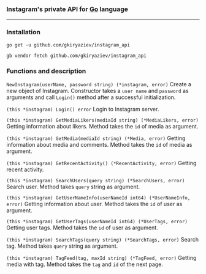 ### Instagram's private API for [Go](www.golang.org) language

---

### Installation

`go get -u github.com/gkiryaziev/instagram_api`

`gb vendor fetch github.com/gkiryaziev/instagram_api`

### Functions and description

`NewInstagram(userName, password string) (*instagram, error)` Create a new object of Instagram. Constructor takes a `user name` and `password` as arguments and call `Login()` method after a successful initialization.

`(this *instagram) Login() error` Login to Instagram server.

`(this *instagram) GetMediaLikers(mediaId string) (*MediaLikers, error)` Getting information about likers. Method takes the `id` of media as argument.

`(this *instagram) GetMedia(mediaId string) (*Media, error)` Getting information about media and comments. Method takes the `id` of media as argument.

`(this *instagram) GetRecentActivity() (*RecentActivity, error)` Getting recent activity.

`(this *instagram) SearchUsers(query string) (*SearchUsers, error)` Search user. Method takes `query` string as argument.

`(this *instagram) GetUserNameInfo(userNameId int64) (*UserNameInfo, error)` Getting information about user. Method takes the `id` of user as argument.

`(this *instagram) GetUserTags(userNameId int64) (*UserTags, error)` Getting user tags. Method takes the `id` of user as argument.

`(this *instagram) SearchTags(query string) (*SearchTags, error)` Search tag. Method takes `query` string as argument.

`(this *instagram) TagFeed(tag, maxId string) (*TagFeed, error)` Getting media with tag. Method takes the `tag` and `id` of the next page.